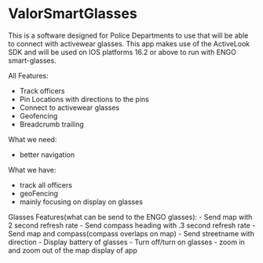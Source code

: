 # ValorSmartGlasses

This is a software designed for Police Departments to use that will be able to connect with activewear glasses. This app makes use of the ActiveLook SDK and will be used on IOS platforms 16.2 or above to run with ENGO smart-glasses. 

All Features:
  - Track officers
  - Pin Locations with directions to the pins
  - Connect to activewear glasses
  - Geofencing
  - Breadcrumb trailing
     

What we need:
  - better navigation
  
What we have: 
  - track all officers
  - geoFencing 
  - mainly focusing on display on glasses

  Glasses Features(what can be send to the ENGO glasses):
      - Send map with 2 second refresh rate
      - Send compass heading with .3 second refresh rate
      - Send map and compass(compass overlaps on map)
      - Send streetname with direction
      - Display battery of glasses
      - Turn off/turn on glasses
      - zoom in and zoom out of the map display of app
